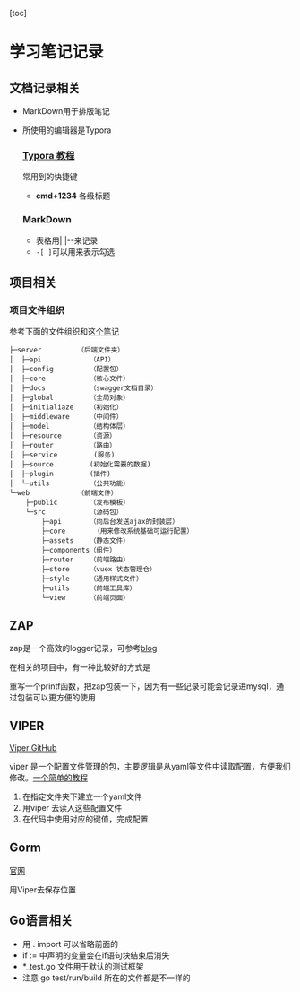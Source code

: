 [toc]



# 学习笔记记录

## 文档记录相关

- MarkDown用于排版笔记

- 所使用的编辑器是Typora     

  ### [Typora 教程](https://zhuanlan.zhihu.com/p/293557841)

  常用到的快捷键

  - **cmd+1234**      各级标题
  ### MarkDown
  - 表格用| |--来记录
  - ```-[ ]```可以用来表示勾选

## 项目相关

### 项目文件组织

参考下面的文件组织和[这个笔记](https://www.jianshu.com/p/92919004293d)

    ├─server         （后端文件夹）
    │  ├─api            （API）
    │  ├─config         （配置包）
    │  ├─core           （核心文件）
    │  ├─docs           （swagger文档目录）
    │  ├─global         （全局对象）
    │  ├─initialiaze    （初始化）
    │  ├─middleware     （中间件）
    │  ├─model          （结构体层）
    │  ├─resource       （资源）
    │  ├─router         （路由）
    │  ├─service         (服务)
    │  ├─source         (初始化需要的数据)
    │  ├─plugin         (插件)
    │  └─utils          （公共功能）
    └─web            （前端文件）
        ├─public        （发布模板）
        └─src           （源码包）
            ├─api       （向后台发送ajax的封装层）
            ├─core       （用来修改系统基础可运行配置）
            ├─assets    （静态文件）
            ├─components（组件）
            ├─router    （前端路由）
            ├─store     （vuex 状态管理仓）
            ├─style     （通用样式文件）
            ├─utils     （前端工具库）
            └─view      （前端页面）



##  ZAP

zap是一个高效的logger记录，可参考[blog](https://www.liwenzhou.com/posts/Go/zap/)

在相关的项目中，有一种比较好的方式是

重写一个printf函数，把zap包装一下，因为有一些记录可能会记录进mysql，通过包装可以更方便的使用

## VIPER

[Viper GitHub](https://github.com/spf13/viper)

viper 是一个配置文件管理的包，主要逻辑是从yaml等文件中读取配置，方便我们修改。[一个简单的教程](https://www.liwenzhou.com/posts/Go/viper_tutorial/)

1. 在指定文件夹下建立一个yaml文件
2. 用viper 去读入这些配置文件
3. 在代码中使用对应的键值，完成配置

## Gorm

[官网](https://gorm.io/zh_CN/docs/connecting_to_the_database.html)

用Viper去保存位置






## Go语言相关

- 用 . import 可以省略前面的
- if := 中声明的变量会在if语句块结束后消失
- *_test.go 文件用于默认的测试框架
- 注意 go test/run/build 所在的文件都是不一样的 
